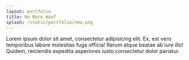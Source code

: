 ```yaml
---
layout: portfolio
title: No More Woof
splash: /static/portfolio/nmw.png
---
```

Lorem ipsum dolor sit amet, consectetur adipisicing elit. Ex, est vero temporibus labore molestias fuga officia! Rerum atque beatae ab iure illo! Quidem, reiciendis expedita asperiores iusto consectetur dolor pariatur.